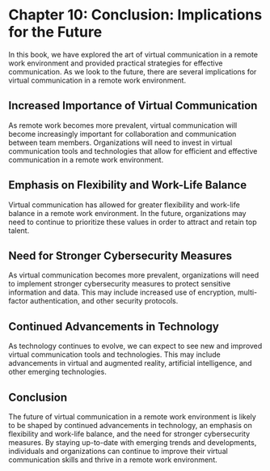 Chapter 10: Conclusion: Implications for the Future
===================================================

In this book, we have explored the art of virtual communication in a remote work environment and provided practical strategies for effective communication. As we look to the future, there are several implications for virtual communication in a remote work environment.

Increased Importance of Virtual Communication
---------------------------------------------

As remote work becomes more prevalent, virtual communication will become increasingly important for collaboration and communication between team members. Organizations will need to invest in virtual communication tools and technologies that allow for efficient and effective communication in a remote work environment.

Emphasis on Flexibility and Work-Life Balance
---------------------------------------------

Virtual communication has allowed for greater flexibility and work-life balance in a remote work environment. In the future, organizations may need to continue to prioritize these values in order to attract and retain top talent.

Need for Stronger Cybersecurity Measures
----------------------------------------

As virtual communication becomes more prevalent, organizations will need to implement stronger cybersecurity measures to protect sensitive information and data. This may include increased use of encryption, multi-factor authentication, and other security protocols.

Continued Advancements in Technology
------------------------------------

As technology continues to evolve, we can expect to see new and improved virtual communication tools and technologies. This may include advancements in virtual and augmented reality, artificial intelligence, and other emerging technologies.

Conclusion
----------

The future of virtual communication in a remote work environment is likely to be shaped by continued advancements in technology, an emphasis on flexibility and work-life balance, and the need for stronger cybersecurity measures. By staying up-to-date with emerging trends and developments, individuals and organizations can continue to improve their virtual communication skills and thrive in a remote work environment.

